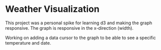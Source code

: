 # Weather Visualization

This project was a personal spike for learning d3 and making the graph responsive. The graph is responsive in the x-direction (width).

Working on adding a data cursor to the graph to be able to see a specific temperature and date.
